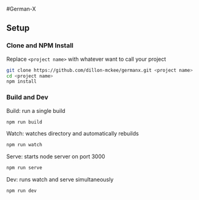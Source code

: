 #German-X
## Setup
### Clone and NPM Install
Replace `<project name>` with whatever want to call your project
``` bash
git clone https://github.com/dillon-mckee/germanx.git <project name>
cd <project name>
npm install
```
### Build and Dev
Build: run a single build
``` bash
npm run build
```
Watch: watches directory and automatically rebuilds
``` bash
npm run watch
```
Serve: starts node server on port 3000
``` bash
npm run serve
```
Dev: runs watch and serve simultaneously
``` bash
npm run dev
```
